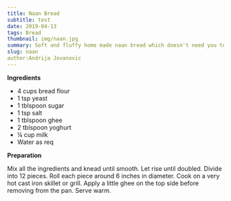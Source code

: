 ```yaml
---
title: Naan Bread
subtitle: test
date: 2019-04-13
tags: Bread
thumbnail: img/naan.jpg
summary: Soft and fluffy home made naan bread which doesn't need you to fire up the oven. Great with curries or tear chunks and dunk in honey butter.
slug: naan
author:Andrija Jovanovic
---
```


__Ingredients__

+ 4 cups bread flour
+ 1 tsp yeast
+ 1 tblspoon sugar
+ 1 tsp salt
+ 1 tblspoon ghee
+ 2 tblspoon yoghurt
+ ¼ cup milk
+ Water as req

__Preparation__

Mix all the ingredients and knead until smooth. Let rise until doubled. Divide into 12 pieces. Roll each piece around 6 inches in diameter. Cook on a very hot cast iron skillet or grill. Apply a little ghee on the top side before removing from the pan. Serve warm.
